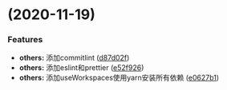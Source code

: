 #  (2020-11-19)


### Features

* **others:** 添加commitlint ([d87d02f](https://github.com/grasilife/stenciljs-antd/commit/d87d02f3b4ffbfb4b96a49c34b27c56aa1270020))
* **others:** 添加eslint和prettier ([e52f926](https://github.com/grasilife/stenciljs-antd/commit/e52f92649a7f5734a7f95bdc042f3d9ab2654c4d))
* **others:** 添加useWorkspaces使用yarn安装所有依赖 ([e0627b1](https://github.com/grasilife/stenciljs-antd/commit/e0627b1fa3ad840c80c2db70f89065ffe569ac82))



